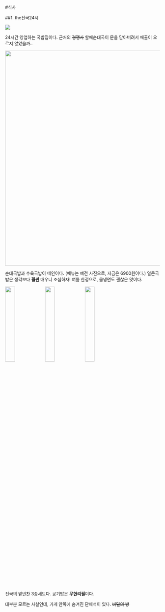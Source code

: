 #식사

##1. the진국24시

<img src="https://s3-ap-northeast-2.amazonaws.com/locawiki/spot/76_thumb_jinguk.png"/>

24시간 영업하는 국밥집이다.
근처의 ~~경쟁사~~ 할매순대국이 문을 닫아버려서 매출이 오르지 않았을까..

<img src="https://s3-ap-northeast-2.amazonaws.com/locawiki/geek/76_img0_jinguk.png" style="width:700px"/>

순대국밥과 수육국밥이 메인이다. (메뉴는 예전 사진으로, 지금은 6900원이다.)
얼큰국밥은 생각보다 **훨씬** 매우니 조심하자!
여름 한정으로, 물냉면도 괜찮은 맛이다.

<img src="https://s3-ap-northeast-2.amazonaws.com/locawiki/geek/76_img1_jinguk.png" style="width:25%"/>
<img src="https://s3-ap-northeast-2.amazonaws.com/locawiki/geek/76_img2_jinguk.png" style="width:25%"/>
<img src="https://s3-ap-northeast-2.amazonaws.com/locawiki/geek/76_img3_jinguk.png" style="width:25%"/>

진국의 밑반찬 3종세트다.
공기밥은 <b>무한리필</b>이다.

대부분 모르는 사실인데, 가게 안쪽에 숨겨진 단체석이 있다. ~~비밀의 방~~

